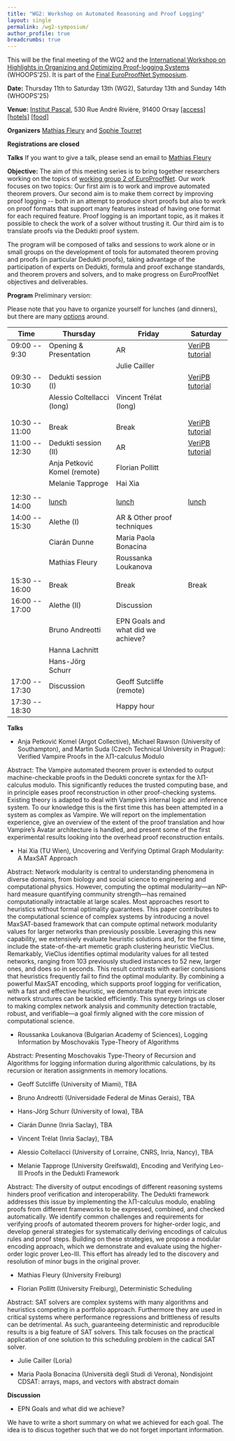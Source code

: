 ```yaml
---
title: "WG2: Workshop on Automated Reasoning and Proof Logging"
layout: single
permalink: /wg2-symposium/
author_profile: true
breadcrumbs: true
---
```


This will be the final meeting of the WG2 and the [International Workshop on Highlights in Organizing and Optimizing Proof-logging Systems](https://jakobnordstrom.se/WHOOPS25/) (WHOOPS'25). It is part of the [Final EuroProofNet Symposium](https://europroofnet.github.io/Symposium/).

**Date:** Thursday 11th to Saturday 13th (WG2), Saturday 13th and Sunday 14th (WHOOPS'25)

**Venue:**  [Institut Pascal](https://www.institut-pascal.universite-paris-saclay.fr/), 530 Rue André Rivière, 91400 Orsay [[access]](../Access) [[hotels]](../Hotels) [[food]](../Food)

**Organizers** [Mathias Fleury](https://cca.informatik.uni-freiburg.de/fleury/) and [Sophie Tourret](https://members.loria.fr/sophie.tourret/)

**Registrations are closed** <!--fill in this [form](https://forms.gle/QLFzh3Ugv5WgkhZr7) (registration is free but mandatory)-->

**Talks** If you want to give a talk, please send an email to [Mathias Fleury](https://cca.informatik.uni-freiburg.de/fleury/)

**Objective:** The aim of this meeting series is to bring together researchers working on the topics of [working group 2 of EuroProofNet](https://europroofnet.github.io/wg2/). Our work focuses on two topics: Our first aim is to work and improve automated theorem provers. Our second aim is to make them correct by improving proof logging -- both in an attempt to produce short proofs but also to work on proof formats that support many features instead of having one format for each required feature. Proof logging is an important topic, as it makes it possible to check the work of a solver without trusting it. Our third aim is to translate proofs via the Dedukti proof system.

The program will be composed of talks and sessions to work alone or in small groups on the development of tools for automated theorem proving and proofs (in particular Dedukti proofs), taking advantage of the participation of experts on Dedukti, formula and proof exchange standards, and theorem provers and solvers, and to make progress on EuroProofNet objectives and deliverables.

**Program** Preliminary version:

Please note that you have to organize yourself for lunches (and dinners), but there are many [options](../Food) around.

| Time           | Thursday                     | Friday                             | Saturday                                               |
|----------------|------------------------------|------------------------------------|--------------------------------------------------------|
| 09:00 -- 9:30  | Opening & Presentation       | AR                                 | [VeriPB tutorial](https://jakobnordstrom.se/WHOOPS25/) |
|                |                              | Julie Cailler                      |                                                        |
| 09:30 -- 10:30 | Dedukti session (I)          |                                    | [VeriPB tutorial](https://jakobnordstrom.se/WHOOPS25/) |
|                | Alessio Coltellacci (long)   | Vincent Trélat (long)              |                                                        |
|                |                              |                                    |                                                        |
|                |                              |                                    |                                                        |
| 10:30 -- 11:00 | Break                        | Break                              | [VeriPB tutorial](https://jakobnordstrom.se/WHOOPS25/) |
| 11:00 -- 12:30 | Dedukti session (II)         | AR                                 | [VeriPB tutorial](https://jakobnordstrom.se/WHOOPS25/) |
|                | Anja Petković Komel (remote) | Florian Pollitt                    |                                                        |
|                | Melanie Tapproge             | Hai Xia                            |                                                        |
|                |                              |                                    |                                                        |
| 12:30 -- 14:00 | [lunch](../Food)             | [lunch](../Food)                   | [lunch](../Food)                                       |
| 14:00 -- 15:30 | Alethe (I)                   | AR & Other proof techniques        |                                                        |
|                | Ciarán Dunne                 | Maria Paola Bonacina               |                                                        |
|                | Mathias Fleury               | Roussanka Loukanova                |                                                        |
|                |                              |                                    |                                                        |
| 15:30 -- 16:00 | Break                        | Break                              | Break                                                  |
| 16:00 -- 17:00 | Alethe (II)                  | Discussion                         |                                                        |
|                | Bruno Andreotti              | EPN Goals and what did we achieve? |                                                        |
|                | Hanna Lachnitt               |                                    |                                                        |
|                | Hans-Jörg Schurr             |                                    |                                                        |
| 17:00 -- 17:30 | Discussion                   | Geoff Sutcliffe (remote)           |                                                        |
| 17:30 -- 18:30 |                              | Happy hour                         |                                                        |


**Talks**

+ Anja Petković Komel (Argot Collective), Michael Rawson (University of Southampton), and Martin Suda (Czech Technical University in Prague): Verified Vampire Proofs in the λΠ-calculus Modulo

Abstract: The Vampire automated theorem prover is extended to output machine-checkable proofs in the Dedukti concrete syntax for the λΠ-calculus modulo. This significantly reduces the trusted computing base, and in principle eases proof reconstruction in other proof-checking systems. Existing theory is adapted to deal with Vampire’s internal logic and inference system. To our knowledge this is the first time this has been attempted in a system as complex as Vampire. We will report on the implementation experience, give an overview of the extent of the proof translation and how Vampire’s Avatar architecture is handled, and present some of the first experimental results looking into the overhead proof reconstruction entails. 


+ Hai Xia (TU Wien), Uncovering and Verifying Optimal Graph Modularity: A MaxSAT Approach

Abstract: Network modularity is central to understanding phenomena in
diverse domains, from biology and social science to engineering and
computational physics. However, computing the optimal modularity—an
NP-hard measure quantifying community strength—has remained
computationally intractable at large scales. Most approaches resort to
heuristics without formal optimality guarantees. This paper
contributes to the computational science of complex systems by
introducing a novel MaxSAT-based framework that can compute optimal
network modularity values for larger networks than previously
possible. Leveraging this new capability, we extensively evaluate
heuristic solutions and, for the first time, include the
state-of-the-art memetic graph clustering heuristic
VieClus. Remarkably, VieClus identifies optimal modularity values for
all tested networks, ranging from 103 previously studied instances to
52 new, larger ones, and does so in seconds. This result contrasts
with earlier conclusions that heuristics frequently fail to find the
optimal modularity. By combining a powerful MaxSAT encoding, which
supports proof logging for verification, with a fast and effective
heuristic, we demonstrate that even intricate network structures can
be tackled efficiently. This synergy brings us closer to making
complex network analysis and community detection tractable, robust,
and verifiable—a goal firmly aligned with the core mission of
computational science.


+ Roussanka Loukanova (Bulgarian Academy of Sciences), Logging Information by Moschovakis Type-Theory of Algorithms

Abstract: Presenting Moschovakis Type-Theory of Recursion and Algorithms for logging information during algorithmic calculations, by its recursion or iteration assignments in memory locations.

+ Geoff Sutcliffe (University of Miami), TBA  <!-- Friday -->

+ Bruno Andreotti (Universidade Federal de Minas Gerais), TBA  <!-- Thursday afternoon -->

+ Hans-Jörg Schurr (University of Iowa), TBA  <!-- Thursday afternoon -->

+ Ciarán Dunne (Inria Saclay), TBA

+ Vincent Trélat (Inria Saclay), TBA  <!-- methode B smtlib -->

+ Alessio Coltellacci (University of Lorraine, CNRS, Inria, Nancy), TBA <!-- long-->

+ Melanie Tapproge (University Greifswald), Encoding and Verifying Leo-III Proofs in the Dedukti Framework

Abstract: The diversity of output encodings of different reasoning
systems hinders proof verification and interoperability. The Dedukti
framework addresses this issue by implementing the λΠ-calculus modulo,
enabling proofs from different frameworks to be expressed, combined,
and checked automatically. We identify common challenges and
requirements for verifying proofs of automated theorem provers for
higher-order logic, and develop general strategies for systematically
deriving encodings of calculus rules and proof steps. Building on
these strategies, we propose a modular encoding approach, which we
demonstrate and evaluate using the higher-order logic prover
Leo-III. This effort has already led to the discovery and resolution
of minor bugs in the original prover.

+ Mathias Fleury (University Freiburg) <!-- alethe proof reconstruction: the Isabelle view -->

+ Florian Pollitt (University Freiburg), Deterministic Scheduling

Abstract: SAT solvers are complex systems with many algorithms and
heuristics competing in a portfolio approach.  Furthermore they are
used in critical systems where performance regressions and brittleness
of results can be detrimental. As such, guaranteeing deterministic and
reproducible results is a big feature of SAT solvers.  This talk
focuses on the practical application of one solution to this
scheduling problem in the cadical SAT solver.

+ Julie Cailler (Loria)

+ Maria Paola Bonacina (Università degli Studi di Verona), Nondisjoint CDSAT: arrays, maps, and vectors with abstract domain


**Discussion**

+ EPN Goals and what did we achieve?

We have to write a short summary on what we achieved for each
goal. The idea is to discus together such that we do not forget
important information.

<!--
**Objectives/Deliverables:**
  - D10. Release of software for translating proofs coming from important proof systems based on set theory like Mizar, Atelier B or TLAPS to Dedukti and back.
-->
